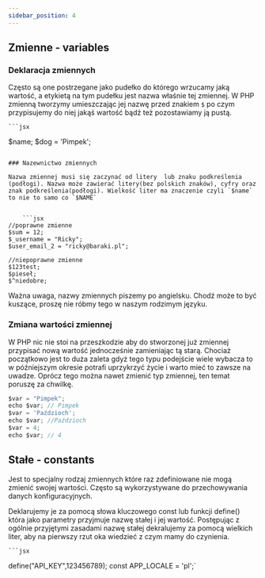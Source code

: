 ```yaml
---
sidebar_position: 4
---
```


## Zmienne - variables



### Deklaracja zmiennych

Często są one postrzegane jako pudełko do którego wrzucamy jaką wartość, a etykietą na tym pudełku jest nazwa właśnie tej zmiennej. W PHP zmienną tworzymy umieszczając jej nazwę przed znakiem `$` po czym przypisujemy do niej jakąś wartość bądź też pozostawiamy ją pustą.


	```jsx
$name;
$dog = 'Pimpek';
```

### Nazewnictwo zmiennych

Nazwa zmiennej musi się zaczynać od litery  lub znaku podkreślenia (podłogi). Nazwa może zawierać litery(bez polskich znaków), cyfry oraz znak podkreślenia(podłogi). Wielkość liter ma znaczenie czyli `$name` to nie to samo co `$NAME`


	```jsx
//poprawne zmienne
$sum = 12;
$_username = "Ricky";
$user_email_2 = "ricky@baraki.pl";

//niepoprawne zmienne
$123test;
$pieseł;
$^niedobre;
```

Ważna uwaga, nazwy zmiennych piszemy po angielsku. Chodź może to być kuszące, proszę nie róbmy tego w naszym rodzimym języku.

### Zmiana wartości zmiennej

W PHP nic nie stoi na przeszkodzie aby do stworzonej już zmiennej przypisać nową wartość jednocześnie zamieniając tą starą. Chociaż początkowo jest to duża zaleta gdyż tego typu podejście wiele wybacza to w późniejszym okresie potrafi uprzykrzyć życie i warto mieć to zawsze na uwadze. Oprócz tego można nawet zmienić typ zmiennej, ten temat poruszę za chwilkę.


```jsx
$var = "Pimpek";
echo $var; // Pimpek
$var = 'Paździoch';
echo $var; //Paździoch
$var = 4;
echo $var; // 4
```


## Stałe - constants

Jest to specjalny rodzaj zmiennych które raz zdefiniowane nie mogą zmienić swojej wartości. Często są wykorzystywane do przechowywania danych konfiguracyjnych.

Deklarujemy je za pomocą słowa kluczowego const lub funkcji define() która jako parametry przyjmuje nazwę stałej i jej wartość. Postępując z ogólnie przyjętymi zasadami nazwę stałej dekralujemy za pomocą wielkich liter, aby na pierwszy rzut oka wiedzieć z czym mamy do czynienia.


	```jsx
define("API_KEY",123456789);
const APP_LOCALE = 'pl';`
```
